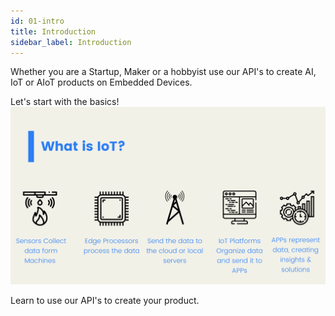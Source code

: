 ```yaml
---
id: 01-intro
title: Introduction
sidebar_label: Introduction
---
```


Whether you are a Startup, Maker or a hobbyist 
use our API's to create AI, IoT or AIoT products on Embedded Devices.

Let's start with the basics!
<img src="../assets/iot-short.png">

Learn to use our API's to create your product.



